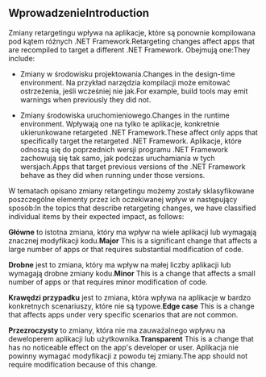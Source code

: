 ## <a name="introduction"></a><span data-ttu-id="81be5-101">Wprowadzenie</span><span class="sxs-lookup"><span data-stu-id="81be5-101">Introduction</span></span>
<span data-ttu-id="81be5-102">Zmiany retargetingu wpływa na aplikacje, które są ponownie kompilowana pod kątem różnych .NET Framework.</span><span class="sxs-lookup"><span data-stu-id="81be5-102">Retargeting changes affect apps that are recompiled to target a different .NET Framework.</span></span> <span data-ttu-id="81be5-103">Obejmują one:</span><span class="sxs-lookup"><span data-stu-id="81be5-103">They include:</span></span>

* <span data-ttu-id="81be5-104">Zmiany w środowisku projektowania.</span><span class="sxs-lookup"><span data-stu-id="81be5-104">Changes in the design-time environment.</span></span> <span data-ttu-id="81be5-105">Na przykład narzędzia kompilacji może emitować ostrzeżenia, jeśli wcześniej nie jak.</span><span class="sxs-lookup"><span data-stu-id="81be5-105">For example, build tools may emit warnings when previously they did not.</span></span>

* <span data-ttu-id="81be5-106">Zmiany środowiska uruchomieniowego.</span><span class="sxs-lookup"><span data-stu-id="81be5-106">Changes in the runtime environment.</span></span> <span data-ttu-id="81be5-107">Wpływają one na tylko te aplikacje, konkretnie ukierunkowane retargeted .NET Framework.</span><span class="sxs-lookup"><span data-stu-id="81be5-107">These affect only apps that specifically target the retargeted .NET Framework.</span></span> <span data-ttu-id="81be5-108">Aplikacje, które odnoszą się do poprzednich wersji programu .NET Framework zachowują się tak samo, jak podczas uruchamiania w tych wersjach.</span><span class="sxs-lookup"><span data-stu-id="81be5-108">Apps that target previous versions of the .NET Framework behave as they did when running under those versions.</span></span>

<span data-ttu-id="81be5-109">W tematach opisano zmiany retargetingu możemy zostały sklasyfikowane poszczególne elementy przez ich oczekiwanej wpływ w następujący sposób:</span><span class="sxs-lookup"><span data-stu-id="81be5-109">In the topics that describe retargeting changes, we have classified individual items by their expected impact, as follows:</span></span>

<span data-ttu-id="81be5-110">**Główne** to istotna zmiana, który ma wpływ na wiele aplikacji lub wymagają znacznej modyfikacji kodu.</span><span class="sxs-lookup"><span data-stu-id="81be5-110">**Major** This is a significant change that affects a large number of apps or that requires substantial modification of code.</span></span>

<span data-ttu-id="81be5-111">**Drobne** jest to zmiana, który ma wpływ na małej liczby aplikacji lub wymagają drobne zmiany kodu.</span><span class="sxs-lookup"><span data-stu-id="81be5-111">**Minor** This is a change that affects a small number of apps or that requires minor modification of code.</span></span>

<span data-ttu-id="81be5-112">**Krawędzi przypadku** jest to zmiana, która wpływa na aplikacje w bardzo konkretnych scenariuszy, które nie są typowe.</span><span class="sxs-lookup"><span data-stu-id="81be5-112">**Edge case** This is a change that affects apps under very specific scenarios that are not common.</span></span>

<span data-ttu-id="81be5-113">**Przezroczysty** to zmiany, która nie ma zauważalnego wpływu na deweloperem aplikacji lub użytkownika.</span><span class="sxs-lookup"><span data-stu-id="81be5-113">**Transparent** This is a change that has no noticeable effect on the app's developer or user.</span></span> <span data-ttu-id="81be5-114">Aplikacja nie powinny wymagać modyfikacji z powodu tej zmiany.</span><span class="sxs-lookup"><span data-stu-id="81be5-114">The app should not require modification because of this change.</span></span>
